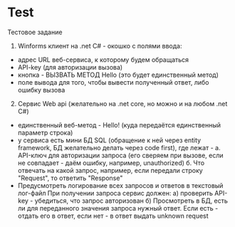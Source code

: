 # Test
Тестовое задание
1) Winforms клиент на .net C# - окошко с полями ввода:
  - адрес URL веб-сервиса, к которому будем обращаться
  - API-key (для авторизации вызова)
  - кнопка - ВЫЗВАТЬ МЕТОД Hello (это будет единственный метод)
  - поле вывода для того, чтобы вывести полученный ответ, либо ошибку вызова
2) Сервис Web api (желательно на .net core, но можно и на любом .net C#)
  - единственный веб-метод - Hello! (куда передаётся единственный параметр строка)
  - у сервиса есть мини БД SQL (обращение к ней через entity framework, БД желательно делать через code first), где лежат -
    а. API-ключ для авторизации запроса (его сверяем при вызове, если не совпадает - даём ошибку, например, unauthorized)
    б. Что отвечать на какой запрос, например, если передали строку "Request", то ответить "Response"
  - Предусмотреть логирование всех запросов и ответов в текстовый лог-файл
При получении запроса сервис должен:
  а) проверить API-key - убедиться, что запрос авторизован
  б) Просмотреть в БД, есть ли для переданного значения запроса нужный ответ. Если есть - отдать его в ответ, если нет - в ответ выдать unknown request
